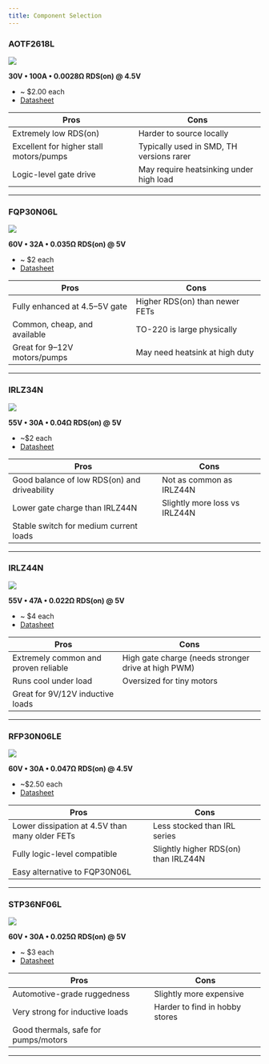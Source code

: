 ```yaml
---
title: Component Selection 
---
```

### AOTF2618L

![](AOTF2618L.JPG)

**30V • 100A • 0.0028Ω RDS(on) @ 4.5V**

* ~ $2.00 each  
* [Datasheet](https://aosmd.com/res/data_sheets/AOTF2618L.pdf)

| Pros | Cons |
|------|------|
| Extremely low RDS(on) | Harder to source locally |
| Excellent for higher stall motors/pumps | Typically used in SMD, TH versions rarer |
| Logic-level gate drive | May require heatsinking under high load |
---

### FQP30N06L

![](TO-220.JPG)

**60V • 32A • 0.035Ω RDS(on) @ 5V**

* ~ $2 each  
* [Datasheet](https://www.onsemi.com/pdf/datasheet/fqp30n06l-d.pdf)

| Pros | Cons |
|------|------|
| Fully enhanced at 4.5–5V gate | Higher RDS(on) than newer FETs |
| Common, cheap, and available | TO-220 is large physically |
| Great for 9–12V motors/pumps | May need heatsink at high duty |
---

### IRLZ34N

![](IRLZ34N-Pinout.jpg)

**55V • 30A • 0.04Ω RDS(on) @ 5V**

* ~$2 each  
* [Datasheet](https://www.infineon.com/dgdl/irlz34n.pdf?fileId=5546d462533600a40153563b9b7ac710)

| Pros | Cons |
|------|------|
| Good balance of low RDS(on) and driveability | Not as common as IRLZ44N |
| Lower gate charge than IRLZ44N | Slightly more loss vs IRLZ44N |
| Stable switch for medium current loads | |
---

### IRLZ44N

![](irlz44n.png)

**55V • 47A • 0.022Ω RDS(on) @ 5V**

* ~ $4 each  
* [Datasheet](https://www.infineon.com/dgdl/irlz44n.pdf?fileId=5546d462533600a40153563b9b7a262f)

| Pros | Cons |
|------|------|
| Extremely common and proven reliable | High gate charge (needs stronger drive at high PWM) |
| Runs cool under load | Oversized for tiny motors |
| Great for 9V/12V inductive loads | |
---

### RFP30N06LE

![](RFP30N06LE.jpg)

**60V • 30A • 0.047Ω RDS(on) @ 4.5V**

* ~$2.50 each  
* [Datasheet](https://mm.digikey.com/Volume0/opasdata/d220001/medias/docus/843/RFP30N06LE_RF1S30N06LESM.pdf)

| Pros | Cons |
|------|------|
| Lower dissipation at 4.5V than many older FETs | Less stocked than IRL series |
| Fully logic-level compatible | Slightly higher RDS(on) than IRLZ44N |
| Easy alternative to FQP30N06L | |
---

### STP36NF06L

![](TO-220.JPG)

**60V • 30A • 0.025Ω RDS(on) @ 5V**

* ~ $3 each  
* [Datasheet](https://www.st.com/resource/en/datasheet/stp36nf06l.pdf)

| Pros | Cons |
|------|------|
| Automotive-grade ruggedness | Slightly more expensive |
| Very strong for inductive loads | Harder to find in hobby stores |
| Good thermals, safe for pumps/motors | |
---
